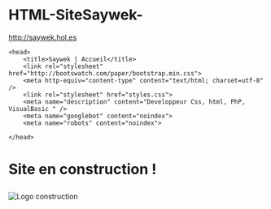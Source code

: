 # HTML-SiteSaywek-
http://saywek.hol.es


<!DOCTYPE html>
<html id="Saywek" lang="fr-FR" >
<html>
 
 <!--- All Right reserved by Saywek -->
 <!-- &copy 2014 - 2015 Saywek -->
    <head>
        <title>Saywek | Accueil</title>
        <link rel="stylesheet" href="http://bootswatch.com/paper/bootstrap.min.css">
        <meta http-equiv="content-type" content="text/html; charset=utf-8" />
        <link rel="stylesheet" href="styles.css">
        <meta name="description" content="Developpeur Css, html, PhP, VisualBasic " />
		<meta name="googlebot" content="noindex">
		<meta name="robots" content="noindex">
		
    </head>
<body>

<script>
  (function(i,s,o,g,r,a,m){i['GoogleAnalyticsObject']=r;i[r]=i[r]||function(){
  (i[r].q=i[r].q||[]).push(arguments)},i[r].l=1*new Date();a=s.createElement(o),
  m=s.getElementsByTagName(o)[0];a.async=1;a.src=g;m.parentNode.insertBefore(a,m)
  })(window,document,'script','//www.google-analytics.com/analytics.js','ga');

  ga('create', 'UA-64409918-1', 'auto');
  ga('send', 'pageview');

</script>

<div class="build">
	<div class="container">
		<div class="row">
		<h1><p>Site en construction !</p></h1>
			<img src="site-en-actualisation-(1).png" alt="Logo construction" /> 
			</div>
			</body>
			</html>
